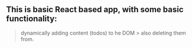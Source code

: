 ## This is basic React based app, with some basic functionality: 

> dynamically adding content (todos) to he DOM > also deleting them from.
